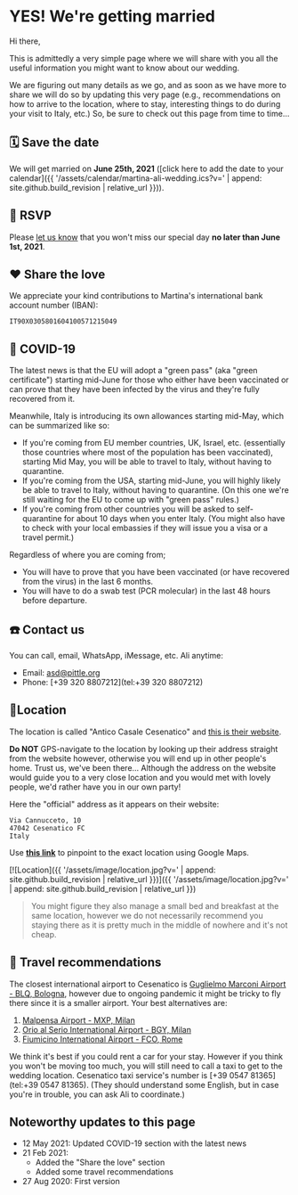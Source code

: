 # YES! We're getting married

Hi there,

This is admittedly a very simple page where we will share with you all the useful information you might want to know about our wedding.

We are figuring out many details as we go, and as soon as we have more to share we will do so by updating this very page (e.g., recommendations on how to arrive to the location, where to stay, interesting things to do during your visit to Italy, etc.) So, be sure to check out this page from time to time…


## 🗓️ Save the date

We will get married on **June 25th, 2021** ([click here to add the date to your calendar]({{ '/assets/calendar/martina-ali-wedding.ics?v=' | append: site.github.build_revision | relative_url }})).


## 📮 RSVP

Please [let us know](mailto:asd@pittle.org) that you won't miss our special day **no later than June 1st, 2021**.


## ❤️ Share the love

We appreciate your kind contributions to Martina's international bank account number (IBAN):

```
IT90X0305801604100571215049
```


## 🦠 COVID-19

The latest news is that the EU will adopt a "green pass" (aka "green certificate") starting mid-June for those who either have been vaccinated or can prove that they have been infected by the virus and they're fully recovered from it.

Meanwhile, Italy is introducing its own allowances starting mid-May, which can be summarized like so:

* If you're coming from EU member countries, UK, Israel, etc. (essentially those countries where most of the population has been vaccinated), starting Mid May, you will be able to travel to Italy, without having to quarantine.
* If you're coming from the USA, starting mid-June, you will highly likely be able to travel to Italy, without having to quarantine. (On this one we're still waiting for the EU to come up with "green pass" rules.)
* If you're coming from other countries you will be asked to self-quarantine for about 10 days when you enter Italy. (You might also have to check with your local embassies if they will issue you a visa or a travel permit.)

Regardless of where you are coming from;

* You will have to prove that you have been vaccinated (or have recovered from the virus) in the last 6 months.
* You will have to do a swab test (PCR molecular) in the last 48 hours before departure.


## ☎️ Contact us

You can call, email, WhatsApp, iMessage, etc. Ali anytime:

* Email: [asd@pittle.org](mailto:asd@pittle.org)
* Phone: [+39 320 8807212](tel:+39 320 8807212)


## 📍Location

The location is called "Antico Casale Cesenatico" and <a href="http://anticocasalecesenatico.com" target="_blank" rel="noopener noreferrer">this is their website</a>.

**Do NOT** GPS-navigate to the location by looking up their address straight from the website however, otherwise you will end up in other people's home. Trust us, we've been there… Although the address on the website would guide you to a very close location and you would met with lovely people, we'd rather have you in our own party!

Here the "official" address as it appears on their website:

```
Via Cannucceto, 10
47042 Cesenatico FC
Italy
```

Use <a href="https://goo.gl/maps/HDcbyhjBNG72bNDD9" target="_blank" rel="noopener noreferrer">**this link**</a> to pinpoint to the exact location using Google Maps.

[![Location]({{ '/assets/image/location.jpg?v=' | append: site.github.build_revision | relative_url }})]({{ '/assets/image/location.jpg?v=' | append: site.github.build_revision | relative_url }})

> You might figure they also manage a small bed and breakfast at the same location, however we do not necessarily recommend you staying there as it is pretty much in the middle of nowhere and it's not cheap.


## 🚗 Travel recommendations

The closest international airport to Cesenatico is <a href="https://www.bologna-airport.it/en/" target="_blank" rel="noopener noreferrer">Guglielmo Marconi Airport - BLQ, Bologna</a>, however due to ongoing pandemic it might be tricky to fly there since it is a smaller airport. Your best alternatives are:

1. <a href="https://www.milanomalpensa-airport.com/en/" target="_blank" rel="noopener noreferrer">Malpensa Airport - MXP, Milan</a>
2. <a href="https://www.milanbergamoairport.it/en/" target="_blank" rel="noopener noreferrer">Orio al Serio International Airport - BGY, Milan</a>
3. <a href="https://www.adr.it/web/aeroporti-di-roma-en-/" target="_blank" rel="noopener noreferrer">Fiumicino International Airport - FCO, Rome</a>

We think it's best if you could rent a car for your stay. However if you think you won't be moving too much, you will still need to call a taxi to get to the wedding location. Cesenatico taxi service's number is [+39 0547 81365](tel:+39 0547 81365). (They should understand some English, but in case you're in trouble, you can ask Ali to coordinate.)


## Noteworthy updates to this page

- 12 May 2021: Updated COVID-19 section with the latest news
- 21 Feb 2021:
  - Added the "Share the love" section
  - Added some travel recommendations
- 27 Aug 2020: First version
